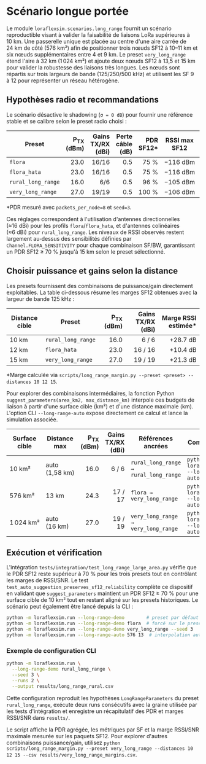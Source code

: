 # Scénario longue portée

Le module `loraflexsim.scenarios.long_range` fournit un scénario reproductible visant à
valider la faisabilité de liaisons LoRa supérieures à 10 km. Une passerelle unique est
placée au centre d'une aire carrée de 24 km de côté (576 km²) afin de positionner trois
nœuds SF12 à 10–11 km et six nœuds supplémentaires entre 4 et 9 km. Le preset
`very_long_range` étend l'aire à 32 km (1 024 km²) et ajoute deux nœuds SF12 à 13,5 et
15 km pour valider la robustesse des liaisons très longues. Les nœuds sont répartis sur
trois largeurs de bande (125/250/500 kHz) et utilisent les SF 9 à 12 pour représenter un
réseau hétérogène.

## Hypothèses radio et recommandations

Le scénario désactive le shadowing (`σ = 0 dB`) pour fournir une référence stable et se
calibre selon le preset radio choisi :

| Preset              | P<sub>TX</sub> (dBm) | Gains TX/RX (dBi) | Perte câble (dB) | PDR SF12* | RSSI max SF12 | SNR max SF12 |
|---------------------|---------------------:|------------------:|-----------------:|----------:|---------------|--------------|
| `flora`             |                 23.0 |             16/16 |             0.5  |     75 %  | −116 dBm      | 0.8 dB       |
| `flora_hata`        |                 23.0 |             16/16 |             0.5  |     75 %  | −116 dBm      | 0.7 dB       |
| `rural_long_range`  |                 16.0 |              6/6  |             0.5  |     96 %  | −105 dBm      | 12.1 dB      |
| `very_long_range`   |                 27.0 |             19/19 |             0.5  |    100 %  | −106 dBm      | 10.8 dB      |

*PDR mesuré avec `packets_per_node=8` et `seed=3`.

Ces réglages correspondent à l'utilisation d'antennes directionnelles (≈16 dBi) pour les
profils `flora`/`flora_hata`, et d'antennes colinéaires (≈6 dBi) pour `rural_long_range`.
Les niveaux de RSSI observés restent largement au‑dessus des sensibilités définies par
`Channel.FLORA_SENSITIVITY` pour chaque combinaison SF/BW, garantissant un PDR SF12 ≥ 70 %
jusqu'à 15 km selon le preset sélectionné.

## Choisir puissance et gains selon la distance

Les presets fournissent des combinaisons de puissance/gain directement exploitables.
La table ci-dessous résume les marges SF12 obtenues avec la largeur de bande 125 kHz :

| Distance cible | Preset | P<sub>TX</sub> (dBm) | Gains TX/RX (dBi) | Marge RSSI estimée* |
|----------------|--------|---------------------:|------------------:|--------------------:|
| 10 km          | `rural_long_range` | 16.0 | 6 / 6  | +28.7 dB |
| 12 km          | `flora_hata`       | 23.0 | 16 / 16 | +10.4 dB |
| 15 km          | `very_long_range`  | 27.0 | 19 / 19 | +21.3 dB |

*Marge calculée via `scripts/long_range_margin.py --preset <preset> --distances 10 12 15`.

Pour explorer des combinaisons intermédiaires, la fonction Python
`suggest_parameters(area_km2, max_distance_km)` interpole ces budgets de liaison à
partir d'une surface cible (km²) et d'une distance maximale (km). L'option
CLI `--long-range-auto` expose directement ce calcul et lance la simulation
associée.

| Surface cible | Distance max | P<sub>TX</sub> (dBm) | Gains TX/RX (dBi) | Références ancrées | Commande CLI |
|---------------|--------------|---------------------:|------------------:|-------------------|--------------|
| 10 km²        | auto (1,58 km) | 16.0 | 6 / 6  | `rural_long_range → rural_long_range` | `python -m loraflexsim.run --long-range-auto 10` |
| 576 km²       | 13 km         | 24.3 | 17 / 17 | `flora → very_long_range` | `python -m loraflexsim.run --long-range-auto 576 13` |
| 1 024 km²     | auto (16 km)  | 27.0 | 19 / 19 | `very_long_range → very_long_range` | `python -m loraflexsim.run --long-range-auto 1024` |

## Exécution et vérification

L'intégration `tests/integration/test_long_range_large_area.py` vérifie que le PDR SF12
reste supérieur à 70 % pour les trois presets tout en contrôlant les marges de RSSI/SNR.
Le test `test_auto_suggestion_preserves_sf12_reliability` complète ce dispositif en
validant que `suggest_parameters` maintient un PDR SF12 ≥ 70 % pour une surface cible
de 10 km² tout en restant aligné sur les presets historiques.
Le scénario peut également être lancé depuis la CLI :

```bash
python -m loraflexsim.run --long-range-demo        # preset par défaut : flora_hata
python -m loraflexsim.run --long-range-demo flora  # forcé sur le preset log-normal
python -m loraflexsim.run --long-range-demo very_long_range --seed 3
python -m loraflexsim.run --long-range-auto 576 13  # interpolation auto pour 13 km sur 24x24 km
```

### Exemple de configuration CLI

```bash
python -m loraflexsim.run \
  --long-range-demo rural_long_range \
  --seed 3 \
  --runs 2 \
  --output results/long_range_rural.csv
```

Cette configuration reproduit les hypothèses `LongRangeParameters` du preset
`rural_long_range`, exécute deux runs consécutifs avec la graine utilisée par les tests
d'intégration et enregistre un récapitulatif des PDR et marges RSSI/SNR dans `results/`.

Le script affiche la PDR agrégée, les métriques par SF et la marge RSSI/SNR maximale
mesurée sur les paquets SF12. Pour explorer d'autres combinaisons puissance/gain, utilisez
`python scripts/long_range_margin.py --preset very_long_range --distances 10 12 15 --csv results/very_long_range_margins.csv`.
